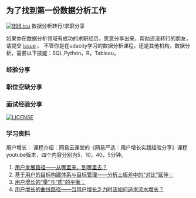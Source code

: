 
## 为了找到第一份数据分析工作
[![996.icu](https://img.shields.io/badge/link-996.icu-red.svg)](https://996.icu)
数据分析转行/求职分享

如果你在数据分析领域有成功的求职经历，愿意分享出来，帮助还没转行的朋友，请提交 [issue](https://github.com/ketra21/get_first_job_in_data_science/issues) 。
不管你是在udacity学习的数据分析课程，还是其他机构，数据分析，需要以下技能：SQL,Python，R，Tableau，

### 经验分享

### 职位空缺分享

### 面试经验分享
[![LICENSE](https://img.shields.io/badge/license-Anti%20996-blue.svg)](https://github.com/996icu/996.ICU/blob/master/LICENSE)

### 学习资料
用户增长：
课程介绍：网易云课堂的《网易严选：用户增长实践经验分享》课程youtube版本，四个内容分别为5，10，40，5分钟。
1. [用户发展路径——从哪里来，到哪里去？](https://www.youtube.com/watch?v=qY-z4Qh2Hiw)
2. [基于用户的目标构建体系与目标管理——分析三板斧中的“对比”延伸；](https://www.youtube.com/watch?v=Y2QanBCQNhg)
3. [用户增长的“量”与“质”的平衡；](https://www.youtube.com/watch?v=Mu30ClivRmk)
4. [用户增长的曲线路径——当用户增长乏力时该如何追求流水增长？](https://www.youtube.com/watch?v=Xmz2ue1TZGU)


